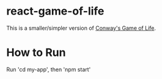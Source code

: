 # react-game-of-life
This is a smaller/simpler version of [Conway's Game of Life](https://en.wikipedia.org/wiki/Conway%27s_Game_of_Life).
# How to Run
Run 'cd my-app', then 'npm start'
